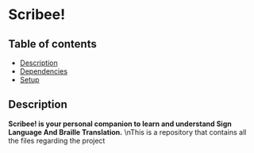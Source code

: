 ﻿# Scribee!

## Table of contents
* [Description](#Description)
* [Dependencies](#Dependencies)
* [Setup](#Setup)

## Description
**Scribee! is your personal companion to learn and understand Sign Language And Braille Translation.** \nThis is a repository that contains all the files regarding the project


